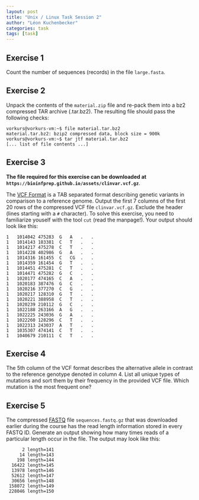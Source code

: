 ```yaml
---
layout: post
title: "Unix / Linux Task Session 2"
author: "Léon Kuchenbecker"
categories: task
tags: [task]
---
```


## Exercise 1

Count the number of sequences (records) in the file `large.fasta`.

## Exercise 2

Unpack the contents of the `material.zip` file and re-pack them into a bz2 compressed TAR archive (.tar.bz2). The resulting file should pass the following checks:

```
vorkurs@vorkurs-vm:~$ file material.tar.bz2
material.tar.bz2: bzip2 compressed data, block size = 900k
vorkurs@vorkurs-vm:~$ tar jtf material.tar.bz2
[... list of file contents ...]
```

## Exercise 3

**The file required for this exercise can be downloaded at `https://bioinfprep.github.io/assets/clinvar.vcf.gz`**.

The [VCF Format](https://en.wikipedia.org/wiki/Variant_Call_Format) is a TAB separated format describing genetic variants in comparison to a reference genome. Output the first 7 columns of the first 20 rows of the compressed VCF file `clinvar.vcf.gz`. Exclude the header (lines starting with a `#` character). To solve this exercise, you need to familiarize youself with the tool `cut` (read the manpage!). Your output should look like this:
```
1	1014042	475283	G	A	.	.
1	1014143	183381	C	T	.	.
1	1014217	475278	C	T	.	.
1	1014228	402986	G	A	.	.
1	1014316	161455	C	CG	.	.
1	1014359	161454	G	T	.	.
1	1014451	475281	C	T	.	.
1	1014471	475282	G	C	.	.
1	1020177	474165	C	A	.	.
1	1020183	387476	G	C	.	.
1	1020216	377270	C	G	.	.
1	1020217	128310	G	T	.	.
1	1020221	388958	C	T	.	.
1	1020239	210112	G	C	.	.
1	1022188	263166	A	G	.	.
1	1022225	243036	G	A	.	.
1	1022260	128296	C	T	.	.
1	1022313	243037	A	T	.	.
1	1035307	474141	C	T	.	.
1	1040679	210111	C	T	.	.
```

## Exercise 4

The 5th column of the VCF format describes the alternative allele in contrast to the reference genotype denoted in column 4. List all unique types of mutations and sort them by their frequency in the provided VCF file. Which mutation is the most frequent one?

## Exercise 5

The compressed [FASTQ](https://en.wikipedia.org/wiki/FASTQ_format) file `sequences.fastq.gz` that was downloaded earlier during the course has the read length information stored in every FASTQ ID. Generate an output showing how many times reads of a particular length occur in the file. The output may look like this:
```
      2 length=141
     14 length=143
    198 length=144
  16422 length=145
  13978 length=146
  52612 length=147
  30656 length=148
 158072 length=149
 228046 length=150
```

